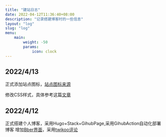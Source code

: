 ```yaml
---
title: "建站日志"
date: 2022-04-12T11:36:40+08:00
description: "记录搭建博客时的一些信息"
layout: "log"
slug: "log"
menu:
    main: 
        weight: -50
        params:
            icon: clock
---
```

## 2022/4/13
正式添加站点图标，[站点图标来源](https://realfavicongenerator.net/)

修改CSS样式，具体参考这篇[文章](https://blog.echosec.top/p/custom-hugo-theme-styles/)

## 2022/4/12
正式搭建个人博客，采用Hugo+Stack+GihubPage,采用GihubAction自动化部署博客
增加[Bber界面](https://zl-maker.github.io/p/hugo-suosuo/)，采用[twikoo评论](https://twikoo.js.org/)